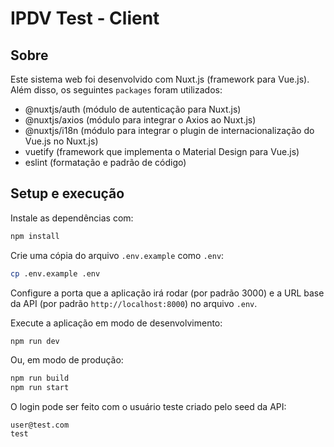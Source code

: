 # IPDV Test - Client

## Sobre

Este sistema web foi desenvolvido com Nuxt.js (framework para Vue.js). Além disso, os seguintes `packages` foram utilizados:

- @nuxtjs/auth (módulo de autenticação para Nuxt.js)
- @nuxtjs/axios (módulo para integrar o Axios ao Nuxt.js)
- @nuxtjs/i18n (módulo para integrar o plugin de internacionalização do Vue.js no Nuxt.js)
- vuetify (framework que implementa o Material Design para Vue.js)
- eslint (formatação e padrão de código)

## Setup e execução

Instale as dependências com:

```bash
npm install
```

Crie uma cópia do arquivo `.env.example` como `.env`:

```bash
cp .env.example .env
```

Configure a porta que a aplicação irá rodar (por padrão 3000) e a URL base da API (por padrão `http://localhost:8000`) no arquivo `.env`.

Execute a aplicação em modo de desenvolvimento:

```bash
npm run dev
```

Ou, em modo de produção:

```bash
npm run build
npm run start
```

O login pode ser feito com o usuário teste criado pelo seed da API:

```
user@test.com
test
```
